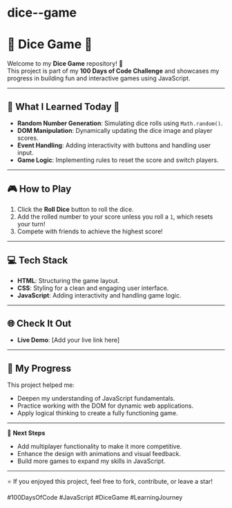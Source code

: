 # dice--game
# 🎲 Dice Game 🎲

Welcome to my **Dice Game** repository! 🚀  
This project is part of my **100 Days of Code Challenge** and showcases my progress in building fun and interactive games using JavaScript.

---

## 🌟 What I Learned Today 🌟
- **Random Number Generation**: Simulating dice rolls using `Math.random()`.
- **DOM Manipulation**: Dynamically updating the dice image and player scores.
- **Event Handling**: Adding interactivity with buttons and handling user input.
- **Game Logic**: Implementing rules to reset the score and switch players.

---

## 🎮 How to Play
1. Click the **Roll Dice** button to roll the dice.
2. Add the rolled number to your score unless you roll a `1`, which resets your turn!
3. Compete with friends to achieve the highest score!

---

## 💻 Tech Stack
- **HTML**: Structuring the game layout.
- **CSS**: Styling for a clean and engaging user interface.
- **JavaScript**: Adding interactivity and handling game logic.

---

## 🌐 Check It Out
- **Live Demo**: [Add your live link here]

---

## 🚀 My Progress
This project helped me:
- Deepen my understanding of JavaScript fundamentals.
- Practice working with the DOM for dynamic web applications.
- Apply logical thinking to create a fully functioning game.

---

🌱 **Next Steps**
- Add multiplayer functionality to make it more competitive.
- Enhance the design with animations and visual feedback.
- Build more games to expand my skills in JavaScript.

---

⭐ If you enjoyed this project, feel free to fork, contribute, or leave a star!

#100DaysOfCode #JavaScript #DiceGame #LearningJourney

